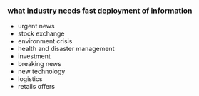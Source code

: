 ### what industry needs fast deployment of information 

+ urgent news
+ stock exchange
+ environment crisis 
+ health and disaster management 
+ investment
+ breaking news
+ new technology 
+ logistics
+ retails offers